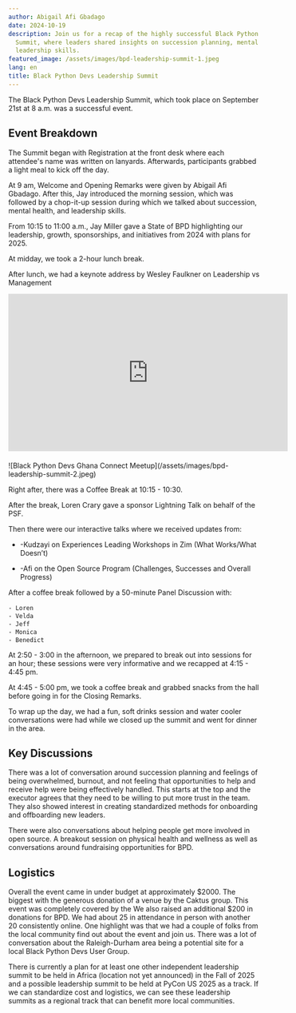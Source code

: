 ```yaml
---
author: Abigail Afi Gbadago
date: 2024-10-19
description: Join us for a recap of the highly successful Black Python Devs Leadership
  Summit, where leaders shared insights on succession planning, mental health, and
  leadership skills.
featured_image: /assets/images/bpd-leadership-summit-1.jpeg
lang: en
title: Black Python Devs Leadership Summit
---
```


The Black Python Devs Leadership Summit, which took place on September 21st at 8 a.m. was a successful event.

## Event Breakdown

The Summit began with Registration at the front desk where each attendee's name was written on lanyards. Afterwards, participants grabbed a light meal to kick off the day.

At 9 am, Welcome and Opening Remarks were given by Abigail Afi Gbadago.
After this, Jay introduced the morning session, which was followed by a chop-it-up session during which we talked about succession, mental health, and leadership skills.

From 10:15 to 11:00 a.m., Jay Miller gave a State of BPD highlighting our leadership, growth, sponsorships, and initiatives from 2024 with plans for 2025.

At midday, we took a 2-hour lunch break.

After lunch, we had a keynote address by Wesley Faulkner on Leadership vs Management

<iframe width="560" height="315" src="https://www.youtube.com/embed/A9HkxFDH1Cs?si=fe_OK9-r9xNF5q-3" title="YouTube video player" frameborder="0" allow="accelerometer; autoplay; clipboard-write; encrypted-media; gyroscope; picture-in-picture; web-share" referrerpolicy="strict-origin-when-cross-origin" allowfullscreen></iframe>
<br>
<br>
![Black Python Devs Ghana Connect Meetup](/assets/images/bpd-leadership-summit-2.jpeg)

Right after, there was a Coffee Break at 10:15 - 10:30.

After the break, Loren Crary gave a sponsor Lightning Talk on behalf of the PSF.

Then there were our interactive talks where we received updates from:

- -Kudzayi on Experiences Leading Workshops in Zim (What Works/What Doesn’t)

- -Afi on the Open Source Program (Challenges, Successes and Overall Progress)

After a coffee break followed by a 50-minute Panel Discussion with:

    - Loren
    - Velda
    - Jeff
    - Monica
    - Benedict

At 2:50 - 3:00 in the afternoon, we prepared to break out into sessions for an hour; these sessions were very informative and we recapped at 4:15 - 4:45 pm.

At 4:45 - 5:00 pm, we took a coffee break and grabbed snacks from the hall before going in for the Closing Remarks.

To wrap up the day, we had a fun, soft drinks session and water cooler conversations were had while we closed up the summit and went for dinner in the area.

## Key Discussions

There was a lot of conversation around succession planning and feelings of being overwhelmed, burnout, and not feeling that opportunities to help and receive help were being effectively handled. This starts at the top and the executor agrees that they need to be willing to put more trust in the team. They also showed interest in creating standardized methods for onboarding and offboarding new leaders.

There were also conversations about helping people get more involved in open source. A breakout session on physical health and wellness as well as conversations around fundraising opportunities for BPD.

## Logistics

Overall the event came in under budget at approximately $2000. The biggest with the generous donation of a venue by the Caktus group. This event was completely covered by the We also raised an additional $200 in donations for BPD. We had about 25 in attendance in person with another 20 consistently online. One highlight was that we had a couple of folks from the local community find out about the event and join us. There was a lot of conversation about the Raleigh-Durham area being a potential site for a local Black Python Devs User Group.

There is currently a plan for at least one other independent leadership summit to be held in Africa (location not yet announced) in the Fall of 2025 and a possible leadership summit to be held at PyCon US 2025 as a track. If we can standardize cost and logistics, we can see these leadership summits as a regional track that can benefit more local communities.
